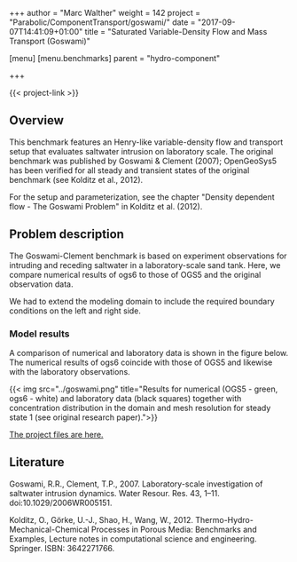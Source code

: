 +++
author = "Marc Walther"
weight = 142
project = "Parabolic/ComponentTransport/goswami/"
date = "2017-09-07T14:41:09+01:00"
title = "Saturated Variable-Density Flow and Mass Transport (Goswami)"

[menu]
  [menu.benchmarks]
    parent = "hydro-component"

+++

{{< project-link >}}


## Overview

This benchmark features an Henry-like variable-density flow and transport setup that evaluates saltwater intrusion on laboratory scale. The original benchmark was published by Goswami & Clement (2007); OpenGeoSys5 has been verified for all steady and transient states of the original benchmark (see Kolditz et al., 2012).

For the setup and parameterization, see the chapter "Density dependent flow - The Goswami Problem" in Kolditz et al. (2012).


## Problem description

The Goswami-Clement benchmark is based on experiment observations for intruding and receding saltwater in a laboratory-scale sand tank. Here, we compare numerical results of ogs6 to those of OGS5 and the original observation data.

We had to extend the modeling domain to include the required boundary conditions on the left and right side.

### Model results

A comparison of numerical and laboratory data is shown in the figure below. The numerical results of ogs6 coincide with those of OGS5 and likewise with the laboratory observations.

{{< img src="../goswami.png" title="Results for numerical (OGS5 - green, ogs6 - white) and laboratory data (black squares) together with concentration distribution in the domain and mesh resolution for steady state 1 (see original research paper).">}}

[The project files are here. ](../../../../../Tests/lfs-data/Parabolic/ComponentTransport/gosami)

## Literature

Goswami, R.R., Clement, T.P., 2007. Laboratory-scale investigation of saltwater intrusion dynamics. Water Resour. Res. 43, 1–11. doi:10.1029/2006WR005151.

Kolditz, O., Görke, U.-J., Shao, H., Wang, W., 2012. Thermo-Hydro-Mechanical-Chemical Processes in Porous Media: Benchmarks and Examples, Lecture notes in computational science and engineering. Springer. ISBN: 3642271766.
